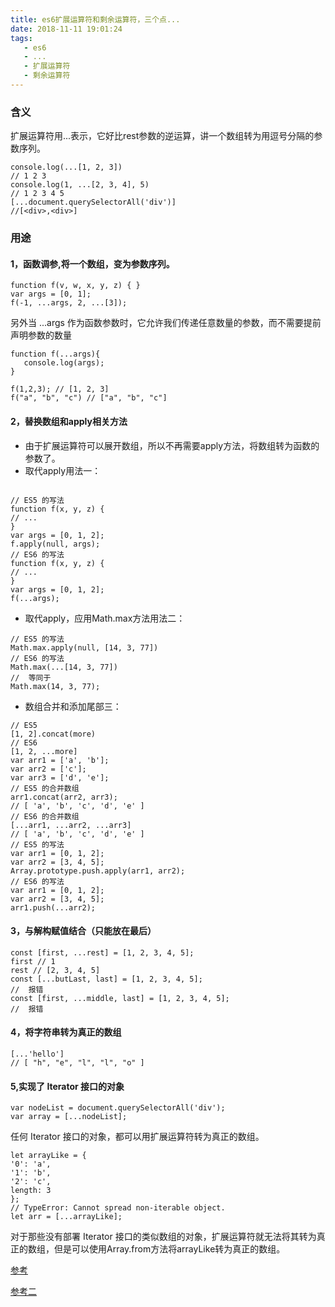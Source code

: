 ```yaml
---
title: es6扩展运算符和剩余运算符，三个点...
date: 2018-11-11 19:01:24
tags: 
   - es6
   - ...
   - 扩展运算符
   - 剩余运算符
---
```


### 含义

扩展运算符用...表示，它好比rest参数的逆运算，讲一个数组转为用逗号分隔的参数序列。
```
console.log(...[1, 2, 3])
// 1 2 3
console.log(1, ...[2, 3, 4], 5)
// 1 2 3 4 5
[...document.querySelectorAll('div')]
//[<div>,<div>]
```
### 用途

#### 1，函数调参,将一个数组，变为参数序列。
```
function f(v, w, x, y, z) { }
var args = [0, 1];
f(-1, ...args, 2, ...[3]);
```

另外当 ...args 作为函数参数时，它允许我们传递任意数量的参数，而不需要提前声明参数的数量
```
function f(...args){
   console.log(args);
}

f(1,2,3); // [1, 2, 3]
f("a", "b", "c") // ["a", "b", "c"]
```

#### 2，替换数组和apply相关方法
* 由于扩展运算符可以展开数组，所以不再需要apply方法，将数组转为函数的参数了。
* 取代apply用法一：
```

// ES5 的写法
function f(x, y, z) {
// ...
}
var args = [0, 1, 2];
f.apply(null, args);
// ES6 的写法
function f(x, y, z) {
// ...
}
var args = [0, 1, 2];
f(...args);
```
* 取代apply，应用Math.max方法用法二：
```
// ES5 的写法
Math.max.apply(null, [14, 3, 77])
// ES6 的写法
Math.max(...[14, 3, 77])
//  等同于
Math.max(14, 3, 77);
```
* 数组合并和添加尾部三：
```
// ES5
[1, 2].concat(more)
// ES6
[1, 2, ...more]
var arr1 = ['a', 'b'];
var arr2 = ['c'];
var arr3 = ['d', 'e'];
// ES5 的合并数组
arr1.concat(arr2, arr3);
// [ 'a', 'b', 'c', 'd', 'e' ]
// ES6 的合并数组
[...arr1, ...arr2, ...arr3]
// [ 'a', 'b', 'c', 'd', 'e' ]
// ES5 的写法
var arr1 = [0, 1, 2];
var arr2 = [3, 4, 5];
Array.prototype.push.apply(arr1, arr2);
// ES6 的写法
var arr1 = [0, 1, 2];
var arr2 = [3, 4, 5];
arr1.push(...arr2);
```

#### 3，与解构赋值结合（只能放在最后）
```
const [first, ...rest] = [1, 2, 3, 4, 5];
first // 1
rest // [2, 3, 4, 5]
const [...butLast, last] = [1, 2, 3, 4, 5];
//  报错
const [first, ...middle, last] = [1, 2, 3, 4, 5];
//  报错
```

#### 4，将字符串转为真正的数组
```
[...'hello']
// [ "h", "e", "l", "l", "o" ]
```

#### 5,实现了 Iterator 接口的对象
```
var nodeList = document.querySelectorAll('div');
var array = [...nodeList];
```
任何 Iterator 接口的对象，都可以用扩展运算符转为真正的数组。


```
let arrayLike = {
'0': 'a',
'1': 'b',
'2': 'c',
length: 3
};
// TypeError: Cannot spread non-iterable object.
let arr = [...arrayLike];
```
对于那些没有部署 Iterator 接口的类似数组的对象，扩展运算符就无法将其转为真正的数组，但是可以使用Array.from方法将arrayLike转为真正的数组。


[参考](https://blog.csdn.net/qq_30100043/article/details/53391308)

[参考二](https://www.freecodecamp.org/chinese/news/three-dots-operator-in-javascript/)